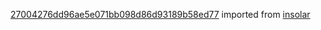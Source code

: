 [27004276dd96ae5e071bb098d86d93189b58ed77](https://github.com/insolar/insolar/commit/27004276dd96ae5e071bb098d86d93189b58ed77) imported from [insolar](https://github.com/insolar/insolar)
